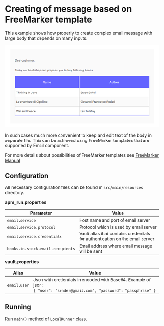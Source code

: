 # Creating of message based on FreeMarker template

This example shows how properly to create complex email message with large body that depends on many inputs. 

 ![Image](message_screenshot.png 'Complex message example')

In such cases much more convenient to keep and edit text of the body in separate file. This can be achieved using 
FreeMarker templates that are supported by Email component.

For more details about possibilities of FreeMarker templates see
 [FreeMarker Manual](https://freemarker.apache.org/docs/index.html)
 
 
## Configuration

All necessary configuration files can be found in <code>src/main/resources</code> directory.

**apm_run.properties**

| Parameter     | Value         |
| ------------- |---------------|
| `email.service` | Host name and port of email server |
| `email.service.protocol` | Protocol which is used by email server |
| `email.service.credentials` | Vault alias that contains credentials for authentication on the email server |
| `books.in.stock.email.recipients` | Email address where email message will be sent |

**vault.properties**

| Alias     | Value         |
| ------------- |---------------|
| `email.user` | Json with credentials in encoded with Base64. Example of json:<br>`{ "user": "sender@gmail.com", "password": "passphrase" }` |


## Running

Run `main()` method of `LocalRunner` class.